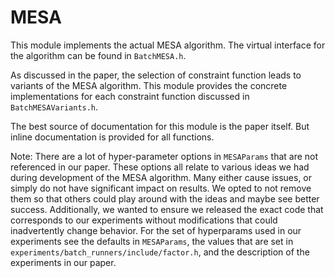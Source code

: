 # MESA
This module implements the actual MESA algorithm. The virtual interface for the algorithm can be found in `BatchMESA.h`.

As discussed in the paper, the selection of constraint function leads to variants of the MESA algorithm. This module provides the concrete implementations for each constraint function discussed in `BatchMESAVariants.h`.

The best source of documentation for this module is the paper itself. But inline documentation is provided for all functions.

Note: There are a lot of hyper-parameter options in `MESAParams` that are not referenced in our paper. These options all relate to various ideas we had during development of the MESA algorithm. Many either cause issues, or simply do not have significant impact on results. We opted to not remove them so that others could play around with the ideas and maybe see better success. Additionally, we wanted to ensure we released the exact code that corresponds to our experiments without modifications that could inadvertently change behavior. For the set of hyperparams used in our experiments see the defaults in `MESAParams`, the values that are set in `experiments/batch_runners/include/factor.h`, and the description of the experiments in our paper.
